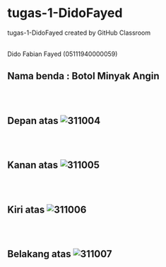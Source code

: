 # tugas-1-DidoFayed
tugas-1-DidoFayed created by GitHub Classroom

<br>Dido Fabian Fayed (05111940000059)
<br><h2>Nama benda : Botol Minyak Angin

<br><h2> Depan atas
 ![311004](https://user-images.githubusercontent.com/80528848/134258499-339be831-9dce-4df5-b585-0c2cf238c3cc.jpg)

  <br><h2> Kanan atas
  ![311005](https://user-images.githubusercontent.com/80528848/134258505-f8b58965-efff-4ba3-8106-58adb61af4c5.jpg)

  <br><h2> Kiri atas
  ![311006](https://user-images.githubusercontent.com/80528848/134258506-0c6dc62a-63e8-4ffd-8f97-de0b492a0152.jpg)

  <br><h2> Belakang atas
  ![311007](https://user-images.githubusercontent.com/80528848/134258508-e0bcd117-ea41-46ea-8dac-256dcecebf90.jpg)

